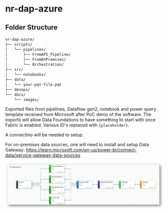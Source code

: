 # nr-dap-azure

## Folder Structure

    nr-dap-azure/
    ├── scripts/
    │   └── pipelines/
    │       ├── FromAPI_Pipeline/
    │       ├── FromOnPremises/
    │       └── Orchestration/
    ├── src/
    │   └── notebooks/
    ├── data/
    │   └── your-pqt-file.pqt
    ├── devops/
    └── docs/
        └── images/

Exported files from pipelines, Dataflow gen2, notebook and power query template received from Microsoft after PoC demo of the software. The exports will allow Data Foundations to have something to start with once Fabric is enabled. Various ID's replaced with `{placeholder}`.

A connectino will be needed to setup.

For on-premises data sources, one will need to install and setup Data Gateway: https://learn.microsoft.com/en-us/power-bi/connect-data/service-gateway-data-sources

![Pipeline Image](docs/images/azure-poc-preview.jpg)
